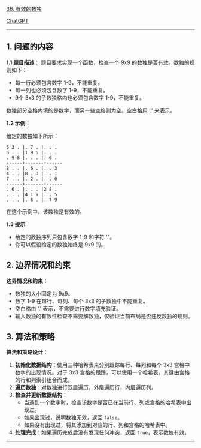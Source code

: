 [36. 有效的数独](https://leetcode.cn/problems/valid-sudoku)

[ChatGPT](https://chat.openai.com/share/defa4464-0b2e-495d-a96c-3c4a71862c1f)

---

## 1. 问题的内容
**1.1 题目描述**：
题目要求实现一个函数，检查一个 9x9 的数独是否有效。数独的规则如下：
- 每一行必须包含数字 1-9，不能重复。
- 每一列也必须包含数字 1-9，不能重复。
- 9个 3x3 的子数独格内也必须包含数字 1-9，不能重复。

数独部分空格内填的是数字，而另一些空格则为空。空白格用 '.' 来表示。

**1.2 示例**：

给定的数独如下所示：
```
5 3 . |. 7 . |. . .
6 . . |1 9 5 |. . .
. 9 8 |. . . |. 6 .
------+-------+------
8 . . |. 6 . |. . 3
4 . . |8 . 3 |. . 1
7 . . |. 2 . |. . 6
------+-------+------
. 6 . |. . . |2 8 .
. . . |4 1 9 |. . 5
. . . |. 8 . |. 7 9
```
在这个示例中，该数独是有效的。

**1.3 提示**:
- 给定的数独序列只包含数字 1-9 和字符 '.'。
- 你可以假设给定的数独始终是 9x9 的。


## 2. 边界情况和约束
**边界情况和约束**：
- 数独的大小固定为 9x9。
- 数字 1-9 在每行、每列、每个 3x3 的子数独中不能重复。
- 空白格由 '.' 表示，不需要进行数字填充验证。
- 输入数独的有效性检查不需要解数独，仅验证当前布局是否违反数独的规则。



## 3. 算法和策略
**算法和策略设计**：
1. **初始化数据结构**：使用三种哈希表来分别跟踪每行、每列和每个 3x3 宫格中数字的出现情况。对于 3x3 宫格的跟踪，可以使用一个哈希表，其键由宫格的行和列索引组合而成。
2. **遍历数独**：对数独进行双层遍历，外层遍历行，内层遍历列。
3. **检查并更新数据结构**：
   - 当遇到一个数字时，检查该数字是否已在当前行、列或宫格的哈希表中出现过。
   - 如果出现过，说明数独无效，返回 `false`。
   - 如果没有出现过，将其添加到对应的行、列和宫格的哈希表中。
4. **处理完成**：如果遍历完成后没有发现任何冲突，返回 `true`，表示数独有效。

---